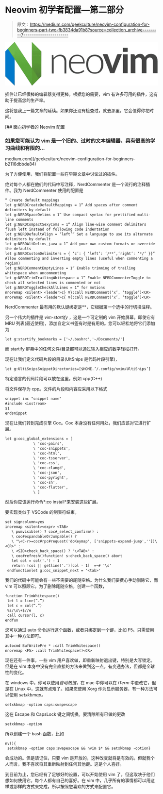 # Neovim 初学者配置—第二部分

> 原文：<https://medium.com/geekculture/neovim-configuration-for-beginners-part-two-fb3834da91b8?source=collection_archive---------7----------------------->

![](img/d40063ad10af91319fa822e759acc1d0.png)

插件让已经很棒的编辑器变得更棒。根据您的需要，vim 有许多可用的插件，这有助于提高您的生产率。

这将是我上一篇文章的延续。如果你还没有检查过，就去那里，它会值得你花时间。

[](/geekculture/neovim-configuration-for-beginners-b2116dbbde84) [## 面向初学者的 Neovim 配置

### 如果您可能认为 vim 是一个旧的、过时的文本编辑器，具有很高的学习曲线和有限的…

medium.com](/geekculture/neovim-configuration-for-beginners-b2116dbbde84) 

为了方便使用，我们将配置一些在早期文章中讨论过的插件。

绝对每个人都在他们的代码中写注释，NerdCommenter 是一个流行的注释插件。我为 NerdCommenter 使用的配置是

```
“ Create default mappings
let g:NERDCreateDefaultMappings = 1“ Add spaces after comment delimiters by default
let g:NERDSpaceDelims = 1“ Use compact syntax for prettified multi-line comments
let g:NERDCompactSexyComs = 1“ Align line-wise comment delimiters flush left instead of following code indentation
let g:NERDDefaultAlign = ‘left’“ Set a language to use its alternate delimiters by default
let g:NERDAltDelims_java = 1“ Add your own custom formats or override the defaults
let g:NERDCustomDelimiters = { ‘c’: { ‘left’: ‘/**’,’right’: ‘*/’ }}“ Allow commenting and inverting empty lines (useful when commenting a region)
let g:NERDCommentEmptyLines = 1“ Enable trimming of trailing whitespace when uncommenting
let g:NERDTrimTrailingWhitespace = 1“ Enable NERDCommenterToggle to check all selected lines is commented or not 
let g:NERDToggleCheckAllLines = 1“ for motions
nnoremap <silent> <leader>c} V}:call NERDComment(‘x’, ‘toggle’)<CR>
nnoremap <silent> <leader>c{ V{:call NERDComment(‘x’, ‘toggle’)<CR>
```

NerdCommenter 最有用的默认键绑定是*<leader><c-space>*，它根据第一个选中的行切换注释。

另一个伟大的插件是 *vim-startify* ，这是一个可定制的 vim 开始屏幕。即使它有 MRU 列表(最近使用)，添加自定义书签有时是有用的。您可以轻松地将它们添加为

```
let g:startify_bookmarks = ['~/.bashrc','~/Documents/']
```

而 startify 屏幕中的任何文件/目录都可以通过输入相应的数字轻松打开。

现在让我们定义代码片段的目录(UltSnips 是代码片段引擎)，

```
let g:UltiSnipsSnippetDirectories=[$HOME.’/.config/nvim/UltiSnips’]
```

特定语言的代码片段可以放在这里，例如 cpp(C++)

将文件保存为 cpp。文件的片段和内容应采用以下格式

```
snippet inc "snippet name"
#include <iostream>
$1
endsnippet
```

现在让我们转到完成引擎 Coc。Coc 本身没有任何用处，我们应该对它进行扩展。

```
let g:coc_global_extensions = [
             \ 'coc-pairs',
             \ 'coc-snippets',
             \ 'coc-html',
             \ 'coc-tsserver',
             \ 'coc-css',
             \ 'coc-clangd',
             \ 'coc-json',
             \ 'coc-pyright',
             \ 'coc-sh',
             \ 'coc-flutter',
             \ ]
```

然后你应该运行命令*:co install*来安装这些扩展。

要实现类似于 VSCode 的制表符结束，

```
set signcolumn=yes
inoremap <silent><expr> <TAB>
   \ pumvisible() ? coc#_select_confirm() :
   \ coc#expandableOrJumpable() ?
   \ "\<C-r>=coc#rpc#request('doKeymap', ['snippets-expand-jump',''])\<CR>" :
   \ <SID>check_back_space() ? "\<TAB>" :
   \ coc#refresh()function! s:check_back_space() abort
   let col = col('.') - 1
   return !col || getline('.')[col - 1]  =~# '\s'
 endfunctionlet g:coc_snippet_next = '<tab>'
```

我们的代码中可能会有一些不需要的尾随空格。为什么我们要费心手动删除它，而 vim 可以照顾它。为了删除尾随空格，创建一个函数，

```
function TrimWhitespace()
 let l = line(“.”)
 let c = col(“.”)
 %s/\s\+$//e
 call cursor(l, c)
endfun
```

您可以通过 auto 命令运行这个函数，或者只绑定到一个键，比如 F5。只需使用其中一种方法即可。

```
autocmd BufWritePre * :call TrimWhitespace()
nnoremap <F5> :call TrimWhitespace()<CR>
```

现在还有一件事，一些 vim 用户喜欢做，即重新映射退出键，特别是大写锁定。但是在 vim 本身中没有完全直接的方法来做到这一点。有变通办法，但都是全球性的变化。

在 windows 中，你可以使用*自动热键*，在 mac 中你可以在 *iTerm* 中更改它，但是在 Linux 中，这就有点难了。如果您使用 Xorg 作为显示服务器，有一种方法可以使用 *setxkbmap。*

```
setxkbmap -option caps:swapescape
```

这在 Escape 和 CapsLock 键之间切换。要清除所有已做的更改

```
setxkbmap -option 
```

所以创建一个 bash 函数，比如

```
nv(){
 setxkbmap -option caps:swapescape && nvim $* && setxkbmap -option}
```

会成功的。但是请记住，只要 vim 是开放的，这种改变就将是有效的。但就我个人而言，我不喜欢将其重新映射到任何其他键。这是个人喜好。

到目前为止，您已经有了足够好的设置，可以开始使用 vim 了。但这取决于他们想如何使用它。每个人都有自己的喜好。在 vim 中，几乎所有的事情都可以用这样或那样的方式来完成，所以按照您喜欢的方式来配置它。